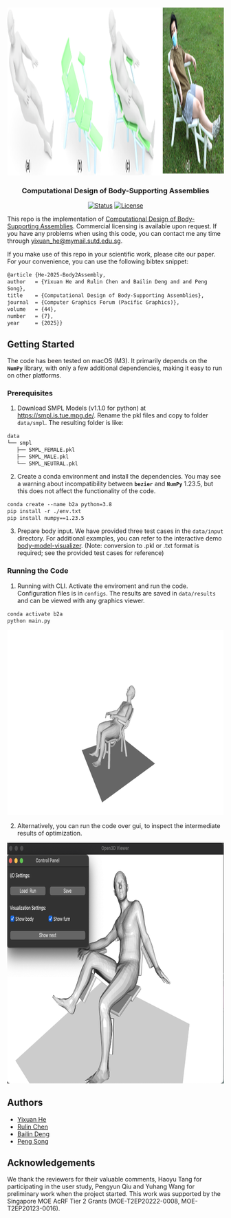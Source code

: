 <p align="center">
 <img width=1920 height=390 src="doc/teaser.png" alt="Project logo">
</p>

<h3 align="center">Computational Design of Body-Supporting Assemblies</h3>

<div align="center">

  [![Status](https://img.shields.io/badge/status-active-success.svg)]() 
  [![License](https://img.shields.io/badge/license-MIT-blue.svg)](/LICENSE)

</div>

This repo is the implementation of [Computational Design of Body-Supporting Assemblies](doc/papper.pdf). Commercial licensing is available upon request. If you have any problems when using this code,  you can contact me any time through yixuan_he@mymail.sutd.edu.sg.

If you make use of this repo in your scientific work, please cite our paper. For your convenience,
you can use the following bibtex snippet:

    @article {He-2025-Body2Assembly,
    author   = {Yixuan He and Rulin Chen and Bailin Deng and and Peng Song},
    title    = {Computational Design of Body-Supporting Assemblies},
    journal  = {Computer Graphics Forum (Pacific Graphics)},
    volume   = {44},
    number   = {7},
    year     = {2025}}

## Getting Started
The code has been tested on macOS (M3). It primarily depends on the **`NumPy`** library, with only a few additional dependencies, making it easy to run on other platforms.


### Prerequisites 

1.  Download SMPL Models (v1.1.0 for python) at https://smpl.is.tue.mpg.de/. Rename the pkl files and copy to folder `data/smpl`. The resulting folder is like:

```
data
└── smpl
   ├── SMPL_FEMALE.pkl
   ├── SMPL_MALE.pkl
   └── SMPL_NEUTRAL.pkl
```
2. Create a conda environment and install the dependencies. You may see a warning about incompatibility between **`bezier`** and **`NumPy`** 1.23.5, but this does not affect the functionality of the code.
```
conda create --name b2a python=3.8
pip install -r ./env.txt
pip install numpy==1.23.5
```

3. Prepare body input. We have provided three test cases in the `data/input` directory. For additional examples, you can refer to the interactive demo [body-model-visualizer](https://github.com/mkocabas/body-model-visualizer).
(Note: conversion to .pkl or .txt format is required; see the provided test cases for reference)

### Running the Code


1. Running with CLI. Activate the enviroment and run the code. Configuration files is in `configs`. The results are saved in `data/results` and can be viewed with any graphics viewer.

```
conda activate b2a
python main.py
```
<p align="center">
 <img width=811 height=430 src="doc/exp.png" alt="Example">
</p>

2. Alternatively, you can run the code over gui, to inspect the intermediate results of optimization.
<p align="center">
 <img width=790 height=560 src="doc/gui.png" alt="Example">
</p>

## Authors
- [Yixuan He](https://github.com/abcqmars) 
- [Rulin Chen](https://github.com/Linsanity81) 
- [Bailin Deng](https://github.com/bldeng)
- [Peng Song](https://songpenghit.github.io/)

## Acknowledgements
We thank the reviewers for their valuable comments, Haoyu Tang for participating in the user study, Pengyun Qiu and Yuhang Wang for preliminary work when the project started. This work was supported by the Singapore MOE AcRF Tier 2 Grants (MOE-T2EP20222-0008, MOE-T2EP20123-0016).








